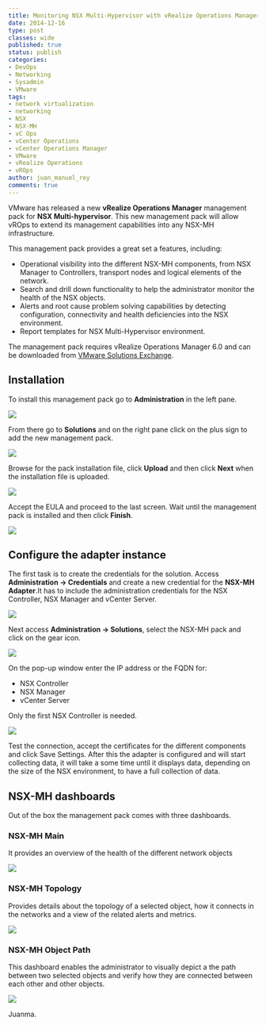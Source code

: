 ```yaml
---
title: Monitoring NSX Multi-Hypervisor with vRealize Operations Manager
date: 2014-12-16
type: post
classes: wide
published: true
status: publish
categories:
- DevOps
- Networking
- Sysadmin
- VMware
tags:
- network virtualization
- networking
- NSX
- NSX-MH
- vC Ops
- vCenter Operations
- vCenter Operations Manager
- VMware
- vRealize Operations
- vROps
author: juan_manuel_rey
comments: true
---
```


VMware has released a new **vRealize Operations Manager** management pack for **NSX Multi-hypervisor**. This new management pack will allow vROps to extend its management capabilities into any NSX-MH infrastructure.

This management pack provides a great set a features, including:

- Operational visibility into the different NSX-MH components, from NSX Manager to Controllers, transport nodes and logical elements of the network.
- Search and drill down functionality to help the administrator monitor the health of the NSX objects.
- Alerts and root cause problem solving capabilities by detecting configuration, connectivity and health deficiencies into the NSX environment.
- Report templates for NSX Multi-Hypervisor environment.

The management pack requires vRealize Operations Manager 6.0 and can be downloaded from [VMware Solutions Exchange](https://solutionexchange.vmware.com/store/products/management-pack-for-nsx-for-multi-hypervisor-1-0#.VI9wfIrF-n0).

## Installation

To install this management pack go to **Administration** in the left pane.

[![](/assets/images/screen-shot-2014-12-16-at-01-15-10.png)]({{site.url}}/assets/images/screen-shot-2014-12-16-at-01-15-10.png)

From there go to **Solutions** and on the right pane click on the plus sign to add the new management pack.

[![](/assets/images/screen-shot-2014-12-16-at-01-15-24.png)]({{site.url}}/assets/images/screen-shot-2014-12-16-at-01-15-24.png)

Browse for the pack installation file, click **Upload** and then click **Next** when the installation file is uploaded.

[![](/assets/images/screen-shot-2014-12-16-at-01-16-27.png)]({{site.url}}/assets/images/screen-shot-2014-12-16-at-01-16-27.png)

Accept the EULA and proceed to the last screen. Wait until the management pack is installed and then click **Finish**.

[![](/assets/images/screen-shot-2014-12-16-at-01-19-10.png)]({{site.url}}/assets/images/screen-shot-2014-12-16-at-01-19-10.png)

## Configure the adapter instance

The first task is to create the credentials for the solution. Access **Administration -> Credentials** and create a new credential for the **NSX-MH Adapter**.It has to include the administration credentials for the NSX Controller, NSX Manager and vCenter Server.

[![](/assets/images/screen-shot-2014-12-16-at-02-19-17.png)]({{site.url}}/assets/images/screen-shot-2014-12-16-at-02-19-17.png)

Next access **Administration -> Solutions**, select the NSX-MH pack and click on the gear icon.

[![](/assets/images/configure-nsx-mh.png)]({{site.url}}/assets/images/configure-nsx-mh.png)

On the pop-up window enter the IP address or the FQDN for:

- NSX Controller
- NSX Manager
- vCenter Server

Only the first NSX Controller is needed.

[![](/assets/images/configure-nsx-mh_2.png)]({{site.url}}/assets/images/configure-nsx-mh_2.png)

Test the connection, accept the certificates for the different components and click Save Settings. After this the adapter is configured and will start collecting data, it will take a some time until it displays data, depending on the size of the NSX environment, to have a full collection of data.

## NSX-MH dashboards

Out of the box the management pack comes with three dashboards.

### NSX-MH Main

It provides an overview of the health of the different network objects

[![](/assets/images/screen-shot-2014-12-16-at-01-29-26.png)]({{site.url}}/assets/images/screen-shot-2014-12-16-at-01-29-26.png)

### NSX-MH Topology

Provides details about the topology of a selected object, how it connects in the networks and a view of the related alerts and metrics.

[![](/assets/images/screen-shot-2014-12-15-at-02-30-37.png)]({{site.url}}/assets/images/screen-shot-2014-12-15-at-02-30-37.png)

### NSX-MH Object Path

This dashboard enables the administrator to visually depict a the path between two selected objects and verify how they are connected between each other and other objects.

[![](/assets/images/screen-shot-2014-12-16-at-01-32-14.png)]({{site.url}}/assets/images/screen-shot-2014-12-16-at-01-32-14.png)

Juanma.
